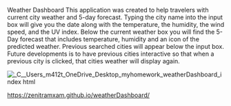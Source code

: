 Weather Dashboard
This application was created to help travelers with current city weather and 5-day forecast. Typing the city name into the input box will give you the date along with the temperature, the humidity, the wind speed, and the UV index. Below the current weather box you will find the 5-Day forecast that includes temperature, humidity and an icon of the predicted weather. Previous searched cities will appear below the input box. Future developments is to have previous cities interactive so that when a previous city is clicked, that cities weather will display again.

![_C__Users_m412t_OneDrive_Desktop_myhomework_weatherDashboard_index html](https://user-images.githubusercontent.com/82292712/121298577-bbc9c680-c8b9-11eb-88b3-98601af579bd.png)

https://zenitramxam.github.io/weatherDashboard/
